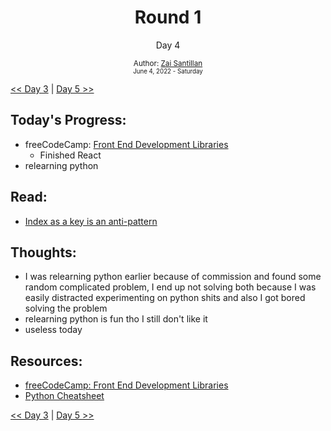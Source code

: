 <div align="center">
  <h1>Round 1</h1>
  <p>Day 4</p>

  <sub>
    Author: <a href="https://github.com/plskz" target="_blank">Zai Santillan</a>
    <br>
    <small>June 4, 2022 - Saturday</small>
  </sub>
</div>

[<< Day 3](day003.md) | [Day 5 >>](day005.md)

## Today's Progress:

- freeCodeCamp: [Front End Development Libraries](https://www.freecodecamp.org/learn/front-end-development-libraries/)
  - Finished React
- relearning python

## Read:

- [Index as a key is an anti-pattern](https://robinpokorny.medium.com/index-as-a-key-is-an-anti-pattern-e0349aece318)

## Thoughts:

- I was relearning python earlier because of commission and found some random complicated problem, I end up not solving both because I was easily distracted experimenting on python shits and also I got bored solving the problem
- relearning python is fun tho I still don't like it
- useless today

## Resources:

- [freeCodeCamp: Front End Development Libraries](https://www.freecodecamp.org/learn/front-end-development-libraries/)
- [Python Cheatsheet](https://www.pythoncheatsheet.org)

[<< Day 3](day003.md) | [Day 5 >>](day005.md)
